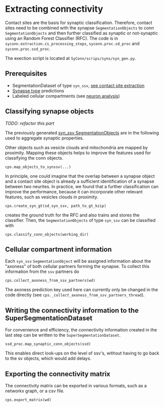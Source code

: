 # Extracting connectivity
Contact sites are the basis for synaptic classification. Therefore, contact sites need to be
combined with the synapse ``SegmentationObjects`` to conn ``SegmentationObjects`` and then further
 classified as synaptic or not-synaptic using an Random Forest Classifier (RFC).
The code is in `syconn.extraction.cs_processing_steps`, `syconn.proc.sd_proc` and `syconn.proc.ssd_proc`.

The exection script is located at ``SyConn/scrips/syns/syn_gen.py``.
## Prerequisites
* SegmentationDataset of type ``syn_ssv``, [see contact site extraction](contact_site_extraction.md)
* [Synapse type](synapse_type.md) predictions
* Labeled cellular compartments (see [neuron analysis](neuron_analysis.md))

## Classifying synapse objects
*TODO: refactor this part*

The previously generated [syn_ssv SegmentationObjects](contact_site_extraction.md) are in the following used to aggregate synaptic properties.

Other objects such as vesicle clouds and mitochondria are mapped by proximity.
Mapping these objects helps to improve the features used for classifying the conn objects.

    cps.map_objects_to_synssv(...)

In principle, one could imagine that the overlap between a synapse object and a contact site object is already a sufficient identification of a synapse between two neurites. In practice, we found that a further classification can improve the performance,
because it can incorporate other relevant features, such as vesicles clouds in proximity.

    cps.create_syn_gt(sd_syn_ssv, path_to_gt_kzip)

creates the ground truth for the RFC and also trains and stores the classifier. Then, the ``SegmentationObjects`` of type ``syn_ssv`` can be classified with

    cps.classify_conn_objects(working_dir)


## Cellular compartment information
Each ``syn_ssv`` ``SegmentationObject`` will be assigned information about the "axoness" of both cellular partners forming the synapse. To collect this information from the ``ssv`` partners do

    cps.collect_axoness_from_ssv_partners(wd)

The axoness prediction key used here can currently only be changed in the code directly (see ``cps._collect_axoness_from_ssv_partners_thread``).


## Writing the connectivity information to the SuperSegmentationDataset
For convenience and efficiency, the connectivity information created in the last step can be written to the ``SuperSegmentationDataset``.

    ssd_proc.map_synaptic_conn_objects(ssd)

This enables direct look-ups on the level of ssv's, without having to go back to the sv objects, which would add delays.

## Exporting the connectivity matrix
The connectivity matrix can be exported in various formats, such as a networkx graph, or a csv file.

    cps.export_matrix(wd)
